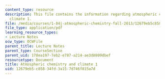 ```yaml
---
content_type: resource
description: This file contains the information regarding atmospheric chemistry and
  climate 1.
file: /media/courses/1-84j-atmospheric-chemistry-fall-2013/12679eb5c85834fd3a157d746f815a7d_MIT1_84JF13_Lec21_clmate1.pdf
file_type: application/pdf
learning_resource_types:
- Lecture Notes
ocw_type: OCWFile
parent_title: Lecture Notes
parent_type: CourseSection
parent_uid: 178ea197-7eb2-e787-a214-ae3d0809dbef
resourcetype: Document
title: Atmospheric chemistry and climate 1
uid: 12679eb5-c858-34fd-3a15-7d746f815a7d
---
```

